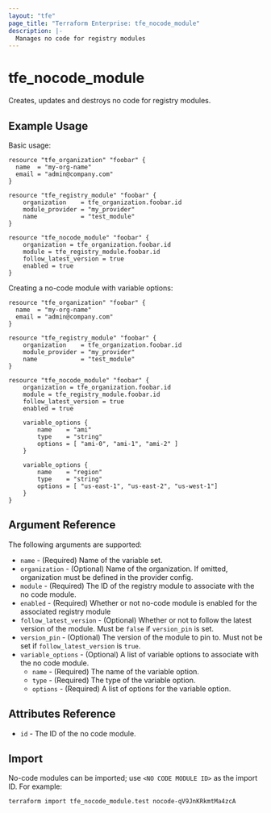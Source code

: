 ```yaml
---
layout: "tfe"
page_title: "Terraform Enterprise: tfe_nocode_module"
description: |-
  Manages no code for registry modules
---
```


# tfe_nocode_module

Creates, updates and destroys no code for registry modules.

## Example Usage

Basic usage:

```hcl
resource "tfe_organization" "foobar" {
  name  = "my-org-name"
  email = "admin@company.com"
}

resource "tfe_registry_module" "foobar" {
	organization    = tfe_organization.foobar.id
	module_provider = "my_provider"
	name            = "test_module"
}

resource "tfe_nocode_module" "foobar" {
	organization = tfe_organization.foobar.id
	module = tfe_registry_module.foobar.id
	follow_latest_version = true
	enabled = true
}
```

Creating a no-code module with variable options:

```hcl
resource "tfe_organization" "foobar" {
  name  = "my-org-name"
  email = "admin@company.com"
}

resource "tfe_registry_module" "foobar" {
	organization    = tfe_organization.foobar.id
	module_provider = "my_provider"
	name            = "test_module"
}

resource "tfe_nocode_module" "foobar" {
	organization = tfe_organization.foobar.id
	module = tfe_registry_module.foobar.id
	follow_latest_version = true
	enabled = true

	variable_options {
		name    = "ami"
		type    = "string"
		options = [ "ami-0", "ami-1", "ami-2" ]
	}

	variable_options {
		name    = "region"
		type    = "string"
		options = [ "us-east-1", "us-east-2", "us-west-1"]
	}
}
```

## Argument Reference

The following arguments are supported:

- `name` - (Required) Name of the variable set.
- `organization` - (Optional) Name of the organization. If omitted, organization must be defined in the provider config.
- `module` - (Required) The ID of the registry module to associate with the no code module.
- `enabled` - (Required) Whether or not no-code module is enabled for the associated registry module
- `follow_latest_version` - (Optional) Whether or not to follow the latest version of the module. Must be `false` if `version_pin` is set.
- `version_pin` - (Optional) The version of the module to pin to. Must not be set if `follow_latest_version` is `true`.
- `variable_options` - (Optional) A list of variable options to associate with the no code module.
  - `name` - (Required) The name of the variable option.
  - `type` - (Required) The type of the variable option.
  - `options` - (Required) A list of options for the variable option.

## Attributes Reference

- `id` - The ID of the no code module.

## Import

No-code modules can be imported; use `<NO CODE MODULE ID>` as the import ID. For example:

```shell
terraform import tfe_nocode_module.test nocode-qV9JnKRkmtMa4zcA
```
